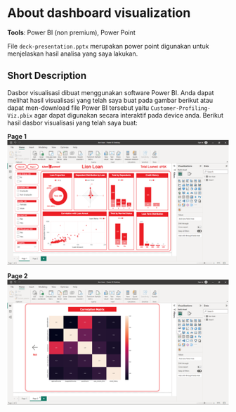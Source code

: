 # About dashboard visualization

**Tools**: Power BI (non premium), Power Point

File `deck-presentation.pptx` merupakan power point digunakan untuk menjelaskan hasil analisa yang saya lakukan.

## Short Description
Dasbor visualisasi dibuat menggunakan software Power BI. Anda dapat melihat hasil visualisasi yang telah saya buat pada gambar berikut atau dapat men-download file Power BI tersebut yaitu `Customer-Profiling-Viz.pbix` agar dapat digunakan secara interaktif pada device anda. Berikut hasil dasbor visualisasi yang telah saya buat:

**Page 1**
![Page 1](dashboard-page%201.png)

**Page 2**
![Page 2](dashboard-page%202.png)


